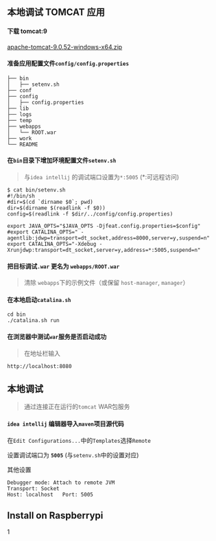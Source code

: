 ## 本地调试 TOMCAT 应用

#### 下载 tomcat:9
[apache-tomcat-9.0.52-windows-x64.zip](https://dlcdn.apache.org/tomcat/tomcat-9/v9.0.52/bin/apache-tomcat-9.0.52-windows-x64.zip)

#### 准备应用配置文件`config/config.properties`
```
├── bin
│   ├── setenv.sh
├── conf
├── config
│   ├── config.properties
├── lib
├── logs
├── temp
├── webapps
│   └── ROOT.war
├── work
└── README
```

#### 在`bin`目录下增加环境配置文件`setenv.sh`
> 与`idea intellij` 的调试端口设置为`*:5005` (*:<PORT>可远程访问)
> 
```
$ cat bin/setenv.sh
#!/bin/sh
#dir=$(cd `dirname $0`; pwd)
dir=$(dirname $(readlink -f $0))
config=$(readlink -f $dir/../config/config.properties)

export JAVA_OPTS="$JAVA_OPTS -Djfeat.config.properties=$config"
#export CATALINA_OPTS=" -agentlib:jdwp=transport=dt_socket,address=8000,server=y,suspend=n"
export CATALINA_OPTS="-Xdebug -Xrunjdwp:transport=dt_socket,server=y,address=*:5005,suspend=n"
```

#### 把目标调试`.war` 更名为 `webapps/ROOT.war`
> 清除 `webapps`下的示例文件（或保留 `host-manager`, `manager`）


#### 在本地启动`catalina.sh`
```
cd bin
./catalina.sh run
```

#### 在浏览器中测试`war`服务是否启动成功
> 在地址栏输入
```
http://localhost:8080
```


## 本地调试
> 通过连接正在运行的`tomcat` WAR包服务


#### `idea intellij` 编辑器导入`maven`项目源代码
在`Edit Configurations...`中的`Templates`选择`Remote`
>
设置调试端口为 **`5005`** (与`setenv.sh`中的设置对应)


其他设置
```
Debugger mode: Attach to remote JVM
Transport: Socket
Host: localhost   Port: 5005
```
## Install on Raspberrypi
  1
